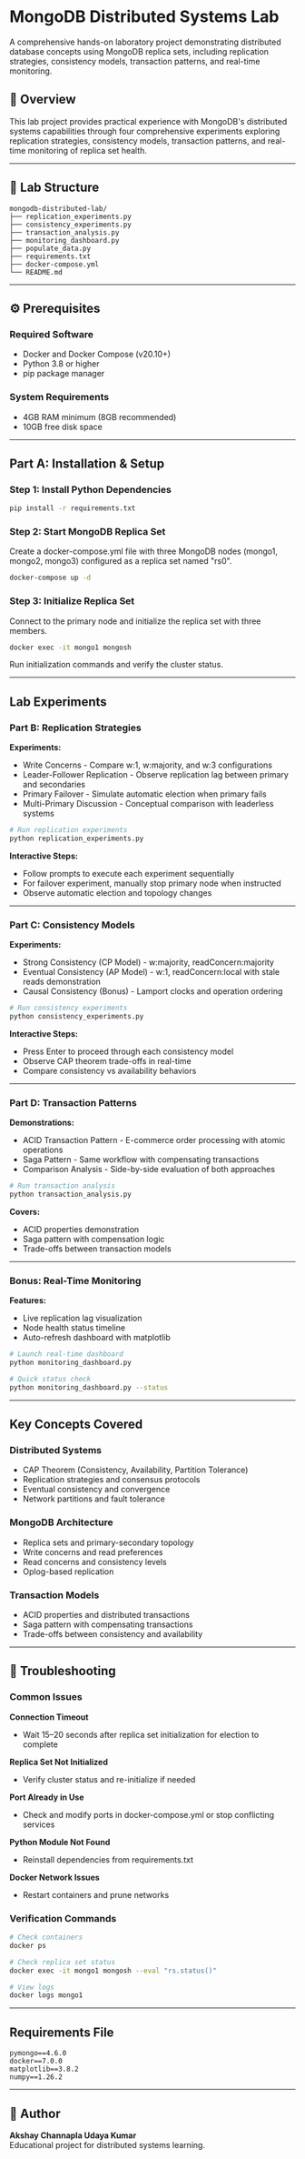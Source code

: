 # MongoDB Distributed Systems Lab

A comprehensive hands-on laboratory project demonstrating distributed database concepts using MongoDB replica sets, including replication strategies, consistency models, transaction patterns, and real-time monitoring.

## 🎯 Overview
This lab project provides practical experience with MongoDB's distributed systems capabilities through four comprehensive experiments exploring replication strategies, consistency models, transaction patterns, and real-time monitoring of replica set health.

---

## 📁 Lab Structure
```
mongodb-distributed-lab/
├── replication_experiments.py      
├── consistency_experiments.py      
├── transaction_analysis.py         
├── monitoring_dashboard.py         
├── populate_data.py                
├── requirements.txt                
├── docker-compose.yml              
└── README.md                       
```

---

## ⚙️ Prerequisites

### Required Software
- Docker and Docker Compose (v20.10+)
- Python 3.8 or higher
- pip package manager

### System Requirements
- 4GB RAM minimum (8GB recommended)
- 10GB free disk space

---

## Part A: Installation & Setup

### Step 1: Install Python Dependencies
```bash
pip install -r requirements.txt
```

### Step 2: Start MongoDB Replica Set
Create a docker-compose.yml file with three MongoDB nodes (mongo1, mongo2, mongo3) configured as a replica set named "rs0".
```bash
docker-compose up -d
```

### Step 3: Initialize Replica Set
Connect to the primary node and initialize the replica set with three members.
```bash
docker exec -it mongo1 mongosh
```
Run initialization commands and verify the cluster status.

---

## Lab Experiments

### Part B: Replication Strategies
**Experiments:**
- Write Concerns - Compare w:1, w:majority, and w:3 configurations
- Leader-Follower Replication - Observe replication lag between primary and secondaries
- Primary Failover - Simulate automatic election when primary fails
- Multi-Primary Discussion - Conceptual comparison with leaderless systems

```bash
# Run replication experiments
python replication_experiments.py
```
**Interactive Steps:**
- Follow prompts to execute each experiment sequentially
- For failover experiment, manually stop primary node when instructed
- Observe automatic election and topology changes

---

### Part C: Consistency Models
**Experiments:**
- Strong Consistency (CP Model) - w:majority, readConcern:majority
- Eventual Consistency (AP Model) - w:1, readConcern:local with stale reads demonstration
- Causal Consistency (Bonus) - Lamport clocks and operation ordering

```bash
# Run consistency experiments
python consistency_experiments.py
```
**Interactive Steps:**
- Press Enter to proceed through each consistency model
- Observe CAP theorem trade-offs in real-time
- Compare consistency vs availability behaviors

---

### Part D: Transaction Patterns
**Demonstrations:**
- ACID Transaction Pattern - E-commerce order processing with atomic operations
- Saga Pattern - Same workflow with compensating transactions
- Comparison Analysis - Side-by-side evaluation of both approaches

```bash
# Run transaction analysis
python transaction_analysis.py
```
**Covers:**
- ACID properties demonstration
- Saga pattern with compensation logic
- Trade-offs between transaction models

---

### Bonus: Real-Time Monitoring
**Features:**
- Live replication lag visualization
- Node health status timeline
- Auto-refresh dashboard with matplotlib

```bash
# Launch real-time dashboard
python monitoring_dashboard.py

# Quick status check
python monitoring_dashboard.py --status
```

---

## Key Concepts Covered

### Distributed Systems
- CAP Theorem (Consistency, Availability, Partition Tolerance)
- Replication strategies and consensus protocols
- Eventual consistency and convergence
- Network partitions and fault tolerance

### MongoDB Architecture
- Replica sets and primary-secondary topology
- Write concerns and read preferences
- Read concerns and consistency levels
- Oplog-based replication

### Transaction Models
- ACID properties and distributed transactions
- Saga pattern with compensating transactions
- Trade-offs between consistency and availability

---

## 🔧 Troubleshooting

### Common Issues

**Connection Timeout**
- Wait 15–20 seconds after replica set initialization for election to complete

**Replica Set Not Initialized**
- Verify cluster status and re-initialize if needed

**Port Already in Use**
- Check and modify ports in docker-compose.yml or stop conflicting services

**Python Module Not Found**
- Reinstall dependencies from requirements.txt

**Docker Network Issues**
- Restart containers and prune networks

### Verification Commands
```bash
# Check containers
docker ps

# Check replica set status
docker exec -it mongo1 mongosh --eval "rs.status()"

# View logs
docker logs mongo1
```

---

## Requirements File
```
pymongo==4.6.0
docker==7.0.0
matplotlib==3.8.2
numpy==1.26.2
```

---

## 👤 Author
**Akshay Channapla Udaya Kumar**  
Educational project for distributed systems learning.
